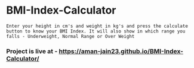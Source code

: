 # BMI-Index-Calculator

``` Enter your height in cm's and weight in kg's and press the calculate button to know your BMI Index. It will also show in which range you falls - Underweight, Normal Range or Over Weight ```

### Project is live at - https://aman-jain23.github.io/BMI-Index-Calculator/

